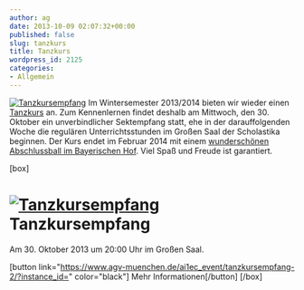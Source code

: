 ```yaml
---
author: ag
date: 2013-10-09 02:07:32+00:00
published: false
slug: tanzkurs
title: Tanzkurs
wordpress_id: 2125
categories:
- Allgemein
---
```


[![Tanzkursempfang](https://www.agv-muenchen.de/wp-content/uploads/2013/10/7c58bbf4-3074-11e3-8b11-67ccbdaaeffe.jpg)](https://www.agv-muenchen.de/ai1ec_event/tanzkursempfang-2/?instance_id=)
Im Wintersemester 2013/2014 bieten wir wieder einen [Tanzkurs](https://www.agv-muenchen.de/ueber-den-agv/tanzkurs/) an. Zum Kennenlernen findet deshalb am Mittwoch, den 30. Oktober ein unverbindlicher Sektempfang statt, ehe in der darauffolgenden Woche die regulären Unterrichtsstunden im Großen Saal der Scholastika beginnen. Der Kurs endet im Februar 2014 mit einem [wunderschönen Abschlussball im Bayerischen Hof](https://www.agv-muenchen.de/ai1ec_event/ball-der-musen-2014/?instance_id=600). Viel Spaß und Freude ist garantiert.

[box]

# [![Tanzkursempfang](https://www.agv-muenchen.de/wp-content/uploads/2013/10/7c58bbf4-3074-11e3-8b11-67ccbdaaeffe.jpg)](https://www.agv-muenchen.de/ai1ec_event/tanzkursempfang-2/?instance_id=)Tanzkursempfang

Am 30. Oktober 2013 um 20:00 Uhr im Großen Saal.

[button link="https://www.agv-muenchen.de/ai1ec_event/tanzkursempfang-2/?instance_id=" color="black"] Mehr Informationen[/button]
[/box]
